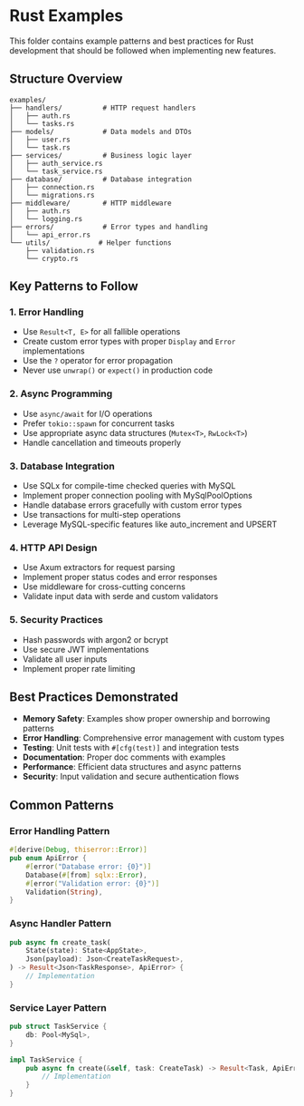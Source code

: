 # Rust Examples

This folder contains example patterns and best practices for Rust development that should be followed when implementing new features.

## Structure Overview

```
examples/
├── handlers/          # HTTP request handlers
│   ├── auth.rs
│   └── tasks.rs
├── models/            # Data models and DTOs
│   ├── user.rs
│   └── task.rs
├── services/          # Business logic layer
│   ├── auth_service.rs
│   └── task_service.rs
├── database/          # Database integration
│   ├── connection.rs
│   └── migrations.rs
├── middleware/        # HTTP middleware
│   ├── auth.rs
│   └── logging.rs
├── errors/            # Error types and handling
│   └── api_error.rs
└── utils/            # Helper functions
    ├── validation.rs
    └── crypto.rs
```

## Key Patterns to Follow

### 1. Error Handling
- Use `Result<T, E>` for all fallible operations
- Create custom error types with proper `Display` and `Error` implementations
- Use the `?` operator for error propagation
- Never use `unwrap()` or `expect()` in production code

### 2. Async Programming
- Use `async/await` for I/O operations
- Prefer `tokio::spawn` for concurrent tasks
- Use appropriate async data structures (`Mutex<T>`, `RwLock<T>`)
- Handle cancellation and timeouts properly

### 3. Database Integration
- Use SQLx for compile-time checked queries with MySQL
- Implement proper connection pooling with MySqlPoolOptions
- Handle database errors gracefully with custom error types
- Use transactions for multi-step operations
- Leverage MySQL-specific features like auto_increment and UPSERT

### 4. HTTP API Design
- Use Axum extractors for request parsing
- Implement proper status codes and error responses
- Use middleware for cross-cutting concerns
- Validate input data with serde and custom validators

### 5. Security Practices
- Hash passwords with argon2 or bcrypt
- Use secure JWT implementations
- Validate all user inputs
- Implement proper rate limiting

## Best Practices Demonstrated

- **Memory Safety**: Examples show proper ownership and borrowing patterns
- **Error Handling**: Comprehensive error management with custom types
- **Testing**: Unit tests with `#[cfg(test)]` and integration tests
- **Documentation**: Proper doc comments with examples
- **Performance**: Efficient data structures and async patterns
- **Security**: Input validation and secure authentication flows

## Common Patterns

### Error Handling Pattern
```rust
#[derive(Debug, thiserror::Error)]
pub enum ApiError {
    #[error("Database error: {0}")]
    Database(#[from] sqlx::Error),
    #[error("Validation error: {0}")]
    Validation(String),
}
```

### Async Handler Pattern
```rust
pub async fn create_task(
    State(state): State<AppState>,
    Json(payload): Json<CreateTaskRequest>,
) -> Result<Json<TaskResponse>, ApiError> {
    // Implementation
}
```

### Service Layer Pattern
```rust
pub struct TaskService {
    db: Pool<MySql>,
}

impl TaskService {
    pub async fn create(&self, task: CreateTask) -> Result<Task, ApiError> {
        // Implementation
    }
}
```